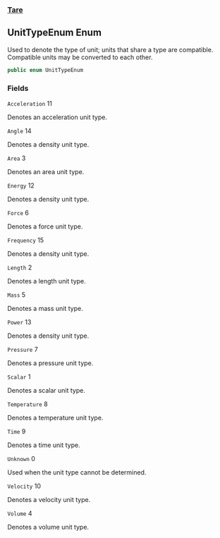 ### [Tare](Tare.md 'Tare')

## UnitTypeEnum Enum

Used to denote the type of unit; units that share a type are compatible. Compatible units may be converted to each other.

```csharp
public enum UnitTypeEnum
```
### Fields

<a name='Tare.UnitTypeEnum.Acceleration'></a>

`Acceleration` 11

Denotes an acceleration unit type.

<a name='Tare.UnitTypeEnum.Angle'></a>

`Angle` 14

Denotes a density unit type.

<a name='Tare.UnitTypeEnum.Area'></a>

`Area` 3

Denotes an area unit type.

<a name='Tare.UnitTypeEnum.Energy'></a>

`Energy` 12

Denotes a density unit type.

<a name='Tare.UnitTypeEnum.Force'></a>

`Force` 6

Denotes a force unit type.

<a name='Tare.UnitTypeEnum.Frequency'></a>

`Frequency` 15

Denotes a density unit type.

<a name='Tare.UnitTypeEnum.Length'></a>

`Length` 2

Denotes a length unit type.

<a name='Tare.UnitTypeEnum.Mass'></a>

`Mass` 5

Denotes a mass unit type.

<a name='Tare.UnitTypeEnum.Power'></a>

`Power` 13

Denotes a density unit type.

<a name='Tare.UnitTypeEnum.Pressure'></a>

`Pressure` 7

Denotes a pressure unit type.

<a name='Tare.UnitTypeEnum.Scalar'></a>

`Scalar` 1

Denotes a scalar unit type.

<a name='Tare.UnitTypeEnum.Temperature'></a>

`Temperature` 8

Denotes a temperature unit type.

<a name='Tare.UnitTypeEnum.Time'></a>

`Time` 9

Denotes a time unit type.

<a name='Tare.UnitTypeEnum.Unknown'></a>

`Unknown` 0

Used when the unit type cannot be determined.

<a name='Tare.UnitTypeEnum.Velocity'></a>

`Velocity` 10

Denotes a velocity unit type.

<a name='Tare.UnitTypeEnum.Volume'></a>

`Volume` 4

Denotes a volume unit type.